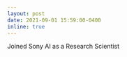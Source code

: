 ```yaml
---
layout: post
date: 2021-09-01 15:59:00-0400
inline: true
---
```


Joined Sony AI as a Research Scientist